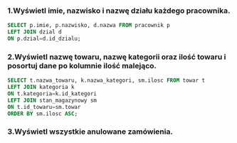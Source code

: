 ### 1.Wyświetl imie, nazwisko i nazwę działu każdego pracownika.

```sql
SELECT p.imie, p.nazwisko, d.nazwa FROM pracownik p 
LEFT JOIN dzial d 
ON p.dzial=d.id_dzialu;
```

### 2.Wyświetl nazwę towaru, nazwę kategorii oraz ilość towaru i posortuj dane po kolumnie ilość malejąco.

```sql
SELECT t.nazwa_towaru, k.nazwa_kategori, sm.ilosc FROM towar t 
LEFT JOIN kategoria k 
ON t.kategoria=k.id_kategori
LEFT JOIN stan_magazynowy sm
ON t.id_towaru=sm.towar
ORDER BY sm.ilosc ASC;
```

### 3.Wyświetl wszystkie anulowane zamówienia.

